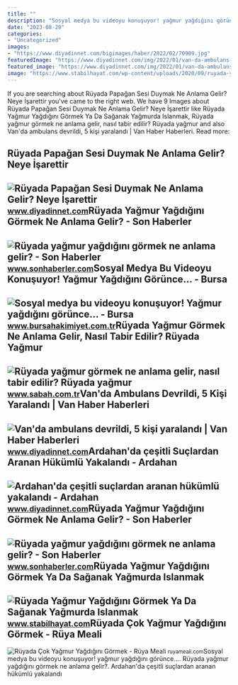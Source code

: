 ```yaml
---
title: ""
description: "Sosyal medya bu videoyu konuşuyor! yağmur yağdığını görünce..."
date: "2023-08-20"
categories:
- "Uncategorized"
images:
- "https://www.diyadinnet.com/bigimages/haber/2022/02/70909.jpg"
featuredImage: "https://www.diyadinnet.com/img/2022/01/van-da-ambulans-devrildi-5-kisi-yaralandi.jpg"
featured_image: "https://www.diyadinnet.com/img/2022/01/van-da-ambulans-devrildi-5-kisi-yaralandi.jpg"
image: "https://www.stabilhayat.com/wp-content/uploads/2020/09/ruyada-yagmur-yagdigini-gormek-800x445.png"
---
```


If you are searching about Rüyada Papağan Sesi Duymak Ne Anlama Gelir? Neye İşarettir you've came to the right web. We have 9 Images about Rüyada Papağan Sesi Duymak Ne Anlama Gelir? Neye İşarettir like Rüyada Yağmur Yağdığını Görmek Ya Da Sağanak Yağmurda Islanmak, Rüyada yağmur görmek ne anlama gelir, nasıl tabir edilir? Rüyada yağmur and also Van'da ambulans devrildi, 5 kişi yaralandı | Van Haber Haberleri. Read more:

Rüyada Papağan Sesi Duymak Ne Anlama Gelir? Neye İşarettir
----------------------------------------------------------

 ![Rüyada Papağan Sesi Duymak Ne Anlama Gelir? Neye İşarettir](https://www.diyadinnet.com/resim/hayvanlar/kuslar/papagan0.jpg) <small>www.diyadinnet.com</small>Rüyada Yağmur Yağdığını Görmek Ne Anlama Gelir? - Son Haberler
--------------------------------------------------------------

 ![Rüyada yağmur yağdığını görmek ne anlama gelir? - Son Haberler](https://i.sonhaberler.com/storage/old/images/upload/ruyada-yagmur-gormek_1.jpg) <small>www.sonhaberler.com</small>Sosyal Medya Bu Videoyu Konuşuyor! Yağmur Yağdığını Görünce... - Bursa
----------------------------------------------------------------------

 ![Sosyal medya bu videoyu konuşuyor! Yağmur yağdığını görünce... - Bursa](https://www.bursahakimiyet.com.tr/static/51/516112-sosyal-medya-bu-videoyu-konusuyor-yagmur-yagdigini-gorunce-606f26d33764a-x750.jpg) <small>www.bursahakimiyet.com.tr</small>Rüyada Yağmur Görmek Ne Anlama Gelir, Nasıl Tabir Edilir? Rüyada Yağmur
-----------------------------------------------------------------------

 ![Rüyada yağmur görmek ne anlama gelir, nasıl tabir edilir? Rüyada yağmur](https://iasbh.tmgrup.com.tr/dfc3d6/650/344/0/0/960/504?u=https://isbh.tmgrup.com.tr/sbh/2019/10/31/ruyada-yagmur-gormek-ne-anlama-gelir-neye-isarettir-ruyada-yagmur-yagdigini-gormek-manasi-nedir-1572475207099.jpg) <small>www.sabah.com.tr</small>Van'da Ambulans Devrildi, 5 Kişi Yaralandı | Van Haber Haberleri
----------------------------------------------------------------

 ![Van'da ambulans devrildi, 5 kişi yaralandı | Van Haber Haberleri](https://www.diyadinnet.com/img/2022/01/van-da-ambulans-devrildi-5-kisi-yaralandi.jpg) <small>www.diyadinnet.com</small>Ardahan'da çeşitli Suçlardan Aranan Hükümlü Yakalandı - Ardahan
---------------------------------------------------------------

 ![Ardahan'da çeşitli suçlardan aranan hükümlü yakalandı - Ardahan](https://www.diyadinnet.com/bigimages/haber/2022/02/70909.jpg) <small>www.diyadinnet.com</small>Rüyada Yağmur Yağdığını Görmek Ne Anlama Gelir? - Son Haberler
--------------------------------------------------------------

 ![Rüyada yağmur yağdığını görmek ne anlama gelir? - Son Haberler](https://i.sonhaberler.com/2/1280/720/storage/old/images/haberler/2018/11/ruyada_yagmur_gormek_ne_anlama_gelir_ruya_tabirleri_h87720_4e0ac.jpg) <small>www.sonhaberler.com</small>Rüyada Yağmur Yağdığını Görmek Ya Da Sağanak Yağmurda Islanmak
--------------------------------------------------------------

 ![Rüyada Yağmur Yağdığını Görmek Ya Da Sağanak Yağmurda Islanmak](https://www.stabilhayat.com/wp-content/uploads/2020/09/ruyada-yagmur-yagdigini-gormek-800x445.png) <small>www.stabilhayat.com</small>Rüyada Çok Yağmur Yağdığını Görmek - Rüya Meali
-----------------------------------------------

 ![Rüyada Çok Yağmur Yağdığını Görmek - Rüya Meali](http://ruyameali.com/wp-content/uploads/2018/01/yagmur-1-1024x683.jpg) <small>ruyameali.com</small>Sosyal medya bu videoyu konuşuyor! yağmur yağdığını görünce.... Rüyada yağmur yağdığını görmek ne anlama gelir?. Ardahan'da çeşitli suçlardan aranan hükümlü yakalandı
